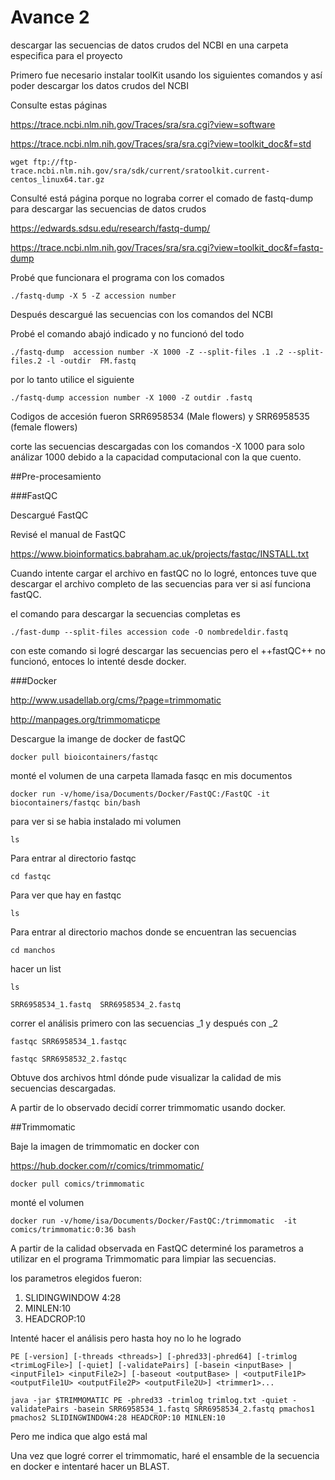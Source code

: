 # Avance 2

descargar las secuencias de datos crudos del NCBI en una carpeta especifica para el proyecto

Primero fue necesario instalar toolKit usando los siguientes comandos y así poder descargar los datos crudos del NCBI

Consulte estas páginas

https://trace.ncbi.nlm.nih.gov/Traces/sra/sra.cgi?view=software

https://trace.ncbi.nlm.nih.gov/Traces/sra/sra.cgi?view=toolkit_doc&f=std


```wget ftp://ftp-trace.ncbi.nlm.nih.gov/sra/sdk/current/sratoolkit.current-centos_linux64.tar.gz```

Consulté está página porque no lograba correr el comado de fastq-dump para descargar las secuencias de datos crudos 

https://edwards.sdsu.edu/research/fastq-dump/

https://trace.ncbi.nlm.nih.gov/Traces/sra/sra.cgi?view=toolkit_doc&f=fastq-dump

Probé que funcionara el programa con los comados

```./fastq-dump -X 5 -Z accession number```


Después descargué las secuencias con los comandos del NCBI

Probé el comando abajó indicado y no funcionó del todo 


```./fastq-dump  accession number -X 1000 -Z --split-files .1 .2 --split-files.2 -l -outdir  FM.fastq```


por lo tanto utilice el siguiente

```./fastq-dump accession number -X 1000 -Z outdir .fastq```

Codigos de accesión fueron SRR6958534 (Male flowers) y SRR6958535 (female flowers)

corte las secuencias descargadas con los comandos -X 1000 para solo análizar 1000 debido a la capacidad computacional con la que cuento.

##Pre-procesamiento

###FastQC


Descargué FastQC 

Revisé el manual de FastQC

https://www.bioinformatics.babraham.ac.uk/projects/fastqc/INSTALL.txt


Cuando intente cargar el archivo en fastQC no lo logré, entonces tuve que descargar el archivo completo de las secuencias para ver si así funciona fastQC.

el comando para descargar la secuencias completas es

`./fast-dump --split-files accession code -O nombredeldir.fastq`

con este comando si  logré descargar las secuencias pero el ++fastQC++ no funcionó, entoces lo intenté desde docker.

###Docker

http://www.usadellab.org/cms/?page=trimmomatic

http://manpages.org/trimmomaticpe



Descargue la imange de docker de fastQC


`docker pull bioicontainers/fastqc`

monté el volumen de una carpeta llamada fasqc en mis documentos

`docker run -v/home/isa/Documents/Docker/FastQC:/FastQC -it 
biocontainers/fastqc bin/bash`

para ver si se habia instalado mi volumen

`ls`

Para entrar al directorio fastqc

`cd fastqc`

Para ver que hay en fastqc

`ls`

Para entrar al directorio machos donde se encuentran las secuencias

`cd manchos`
 
hacer un list

`ls`

`SRR6958534_1.fastq  SRR6958534_2.fastq`

correr el análisis primero con las secuencias _1 y después con _2

`fastqc SRR6958534_1.fastqc`

`fastqc SRR6958532_2.fastqc`

Obtuve dos archivos html dónde pude visualizar la calidad de mis secuencias descargadas.

A partir de lo observado decidí correr trimmomatic usando docker.

##Trimmomatic

Baje la imagen de trimmomatic en docker con

https://hub.docker.com/r/comics/trimmomatic/


`docker pull comics/trimmomatic`

monté el volumen

`docker run -v/home/isa/Documents/Docker/FastQC:/trimmomatic 
-it
comics/trimmomatic:0:36 bash`




A partir de la calidad observada en FastQC determiné los parametros a utilizar en el programa Trimmomatic para limpiar las secuencias.

los parametros elegidos fueron:

1. SLIDINGWINDOW 4:28
2. MINLEN:10
3. HEADCROP:10

Intenté hacer el análisis pero hasta hoy no lo he logrado

`PE [-version] [-threads <threads>] [-phred33|-phred64] [-trimlog <trimLogFile>] [-quiet] [-validatePairs] [-basein <inputBase> | <inputFile1> <inputFile2>] [-baseout <outputBase> | <outputFile1P> <outputFile1U> <outputFile2P> <outputFile2U>] <trimmer1>...`

`java -jar $TRIMMOMATIC PE -phred33 -trimlog trimlog.txt -quiet -validatePairs -basein SRR6958534_1.fastq SRR6958534_2.fastq pmachos1 pmachos2 SLIDINGWINDOW4:28 HEADCROP:10 MINLEN:10`

Pero me indica que algo está mal

Una vez que logré correr el trimmomatic, haré el ensamble de la secuencia en docker e intentaré hacer un BLAST.









